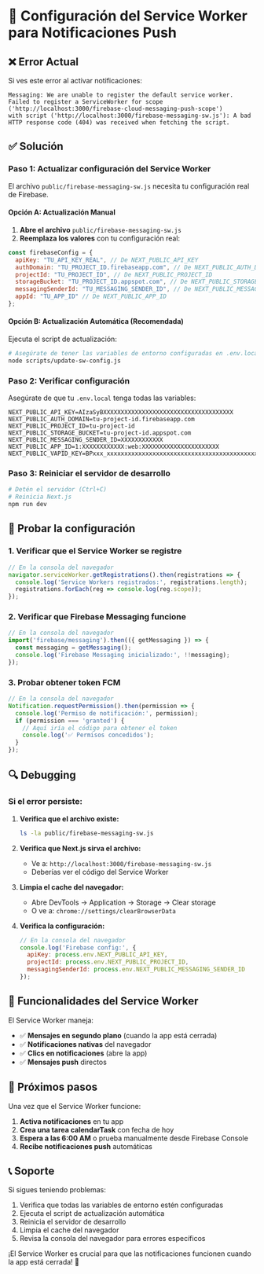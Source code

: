 # 🔧 Configuración del Service Worker para Notificaciones Push

## ❌ Error Actual

Si ves este error al activar notificaciones:
```
Messaging: We are unable to register the default service worker.
Failed to register a ServiceWorker for scope ('http://localhost:3000/firebase-cloud-messaging-push-scope')
with script ('http://localhost:3000/firebase-messaging-sw.js'): A bad HTTP response code (404) was received when fetching the script.
```

## ✅ Solución

### Paso 1: Actualizar configuración del Service Worker

El archivo `public/firebase-messaging-sw.js` necesita tu configuración real de Firebase.

#### Opción A: Actualización Manual

1. **Abre el archivo** `public/firebase-messaging-sw.js`
2. **Reemplaza los valores** con tu configuración real:

```javascript
const firebaseConfig = {
  apiKey: "TU_API_KEY_REAL", // De NEXT_PUBLIC_API_KEY
  authDomain: "TU_PROJECT_ID.firebaseapp.com", // De NEXT_PUBLIC_AUTH_DOMAIN
  projectId: "TU_PROJECT_ID", // De NEXT_PUBLIC_PROJECT_ID
  storageBucket: "TU_PROJECT_ID.appspot.com", // De NEXT_PUBLIC_STORAGE_BUCKET
  messagingSenderId: "TU_MESSAGING_SENDER_ID", // De NEXT_PUBLIC_MESSAGING_SENDER_ID
  appId: "TU_APP_ID" // De NEXT_PUBLIC_APP_ID
};
```

#### Opción B: Actualización Automática (Recomendada)

Ejecuta el script de actualización:

```bash
# Asegúrate de tener las variables de entorno configuradas en .env.local
node scripts/update-sw-config.js
```

### Paso 2: Verificar configuración

Asegúrate de que tu `.env.local` tenga todas las variables:

```env
NEXT_PUBLIC_API_KEY=AIzaSyBXXXXXXXXXXXXXXXXXXXXXXXXXXXXXXXXXXXXX
NEXT_PUBLIC_AUTH_DOMAIN=tu-project-id.firebaseapp.com
NEXT_PUBLIC_PROJECT_ID=tu-project-id
NEXT_PUBLIC_STORAGE_BUCKET=tu-project-id.appspot.com
NEXT_PUBLIC_MESSAGING_SENDER_ID=XXXXXXXXXXXX
NEXT_PUBLIC_APP_ID=1:XXXXXXXXXXXX:web:XXXXXXXXXXXXXXXXXXXXXX
NEXT_PUBLIC_VAPID_KEY=BPxxx_xxxxxxxxxxxxxxxxxxxxxxxxxxxxxxxxxxxxxxxxxxxxxxxxxxxxxxxxxxxxxxxx
```

### Paso 3: Reiniciar el servidor de desarrollo

```bash
# Detén el servidor (Ctrl+C)
# Reinicia Next.js
npm run dev
```

## 🧪 Probar la configuración

### 1. Verificar que el Service Worker se registre

```javascript
// En la consola del navegador
navigator.serviceWorker.getRegistrations().then(registrations => {
  console.log('Service Workers registrados:', registrations.length);
  registrations.forEach(reg => console.log(reg.scope));
});
```

### 2. Verificar que Firebase Messaging funcione

```javascript
// En la consola del navegador
import('firebase/messaging').then(({ getMessaging }) => {
  const messaging = getMessaging();
  console.log('Firebase Messaging inicializado:', !!messaging);
});
```

### 3. Probar obtener token FCM

```javascript
// En la consola del navegador
Notification.requestPermission().then(permission => {
  console.log('Permiso de notificación:', permission);
  if (permission === 'granted') {
    // Aquí iría el código para obtener el token
    console.log('✅ Permisos concedidos');
  }
});
```

## 🔍 Debugging

### Si el error persiste:

1. **Verifica que el archivo existe:**
   ```bash
   ls -la public/firebase-messaging-sw.js
   ```

2. **Verifica que Next.js sirva el archivo:**
   - Ve a: `http://localhost:3000/firebase-messaging-sw.js`
   - Deberías ver el código del Service Worker

3. **Limpia el cache del navegador:**
   - Abre DevTools → Application → Storage → Clear storage
   - O ve a: `chrome://settings/clearBrowserData`

4. **Verifica la configuración:**
   ```javascript
   // En la consola del navegador
   console.log('Firebase config:', {
     apiKey: process.env.NEXT_PUBLIC_API_KEY,
     projectId: process.env.NEXT_PUBLIC_PROJECT_ID,
     messagingSenderId: process.env.NEXT_PUBLIC_MESSAGING_SENDER_ID
   });
   ```

## 📱 Funcionalidades del Service Worker

El Service Worker maneja:

- ✅ **Mensajes en segundo plano** (cuando la app está cerrada)
- ✅ **Notificaciones nativas** del navegador
- ✅ **Clics en notificaciones** (abre la app)
- ✅ **Mensajes push** directos

## 🚀 Próximos pasos

Una vez que el Service Worker funcione:

1. **Activa notificaciones** en tu app
2. **Crea una tarea calendarTask** con fecha de hoy
3. **Espera a las 6:00 AM** o prueba manualmente desde Firebase Console
4. **Recibe notificaciones push** automáticas

## 📞 Soporte

Si sigues teniendo problemas:

1. Verifica que todas las variables de entorno estén configuradas
2. Ejecuta el script de actualización automática
3. Reinicia el servidor de desarrollo
4. Limpia el cache del navegador
5. Revisa la consola del navegador para errores específicos

¡El Service Worker es crucial para que las notificaciones funcionen cuando la app está cerrada! 🔧